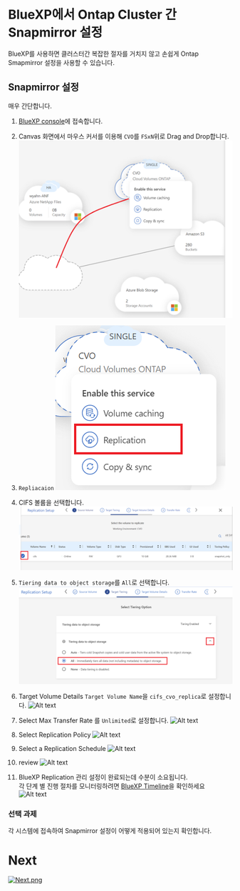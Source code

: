 # BlueXP에서 Ontap Cluster 간 Snapmirror 설정
BlueXP를 사용하면 클러스터간 복잡한 절자를 거치지 않고 손쉽게 Ontap Smapmirror 설정을 사용할 수 있습니다.

## Snapmirror 설정
매우 간단합니다.

1. [BlueXP console](https://cloudmanager.netapp.com)에 접속합니다.
2. Canvas 화면에서 마우스 커서를 이용해 ```CVO```를 ```FSxN```위로 Drag and Drop합니다.
![Alt text](./Images/Set_SnapMirror-0.png)

3. ```Repliacaion```
![Alt text](./Images/Set_SnapMirror-1.png)

4. CIFS 볼륨을 선택합니다.
![Alt text](./Images/Set_SnapMirror-2.png)

5. ```Tiering data to object storage```를 ```All```로 선택합니다.
![Alt text](./Images/Set_SnapMirror-3.png)

6. Target Volume Details
```Target Volume Name```을 ```cifs_cvo_replica```로 설정합니다.
![Alt text](./Images/Set_SnapMirror-4.png)

7. Select Max Transfer Rate 를 ```Unlimited```로 설정합니다.
![Alt text](./Images/Set_SnapMirror-5.png)

8. Select Replication Policy
![Alt text](./Images/Set_SnapMirror-6.png)

9. Select a Replication Schedule
![Alt text](./Images/Set_SnapMirror-7.png)

10. review
![Alt text](./Images/Set_SnapMirror-8.png)

11. BlueXP Replication 관리
설정이 완료되는데 수분이 소요됩니다.</br> 
각 단계 별 진행 절차를 모니터링하려면 [BlueXP Timeline](https://cloudmanager.netapp.com/timeline)을 확인하세요
![Alt text](./Images/Set_SnapMirror-9.png)

### 선택 과제
각 시스템에 접속하여 Snapmirror 설정이 어떻게 적용되어 있는지 확인합니다.

# Next
[![Next.png](./Images/Next.png)](./Backup_management.md)


